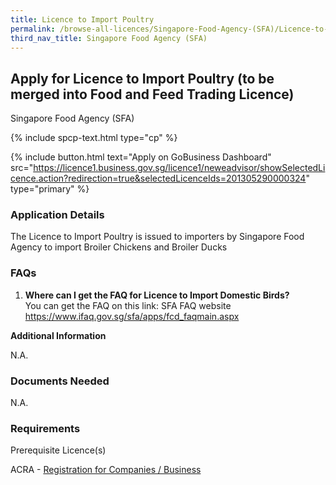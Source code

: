 ```yaml
---
title: Licence to Import Poultry
permalink: /browse-all-licences/Singapore-Food-Agency-(SFA)/Licence-to-Import-Poultry
third_nav_title: Singapore Food Agency (SFA)
---
```


## Apply for Licence to Import Poultry (to be merged into Food and Feed Trading Licence)

Singapore Food Agency (SFA)

{% include spcp-text.html type="cp" %}

{% include button.html text="Apply on GoBusiness Dashboard" src="https://licence1.business.gov.sg/licence1/neweadvisor/showSelectedLicence.action?redirection=true&selectedLicenceIds=201305290000324" type="primary" %}

### Application Details

<p>The Licence to Import Poultry is issued to importers by Singapore Food Agency to import Broiler Chickens and Broiler Ducks</p>
 <h3>FAQs</h3>
 <ol>
 <li><strong>Where can I get the FAQ for Licence to Import Domestic Birds?</strong> <br />You can get the FAQ on this link: SFA FAQ website <a href="https://www.ifaq.gov.sg/sfa/apps/fcd_faqmain.aspx">https://www.ifaq.gov.sg/sfa/apps/fcd_faqmain.aspx</a></li>
 </ol>

**Additional Information**

N.A.

### Documents Needed

N.A.

### Requirements

<p>Prerequisite Licence(s)</p>
<p>ACRA - <a href=""https://licence1.business.gov.sg/licence1/neweadvisor/showSelectedLicence.action?redirection=true&selectedLicenceIds=201301080000175"" target=""_blank"" rel=""noopener"">Registration for Companies / Business</a></p>


